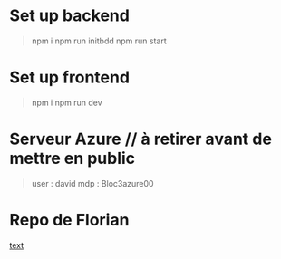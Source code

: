 # Set up backend
> npm i
> npm run initbdd
> npm run start

# Set up frontend
> npm i
> npm run dev

# Serveur Azure // à retirer avant de mettre en public
> user : david
> mdp : Bloc3azure00

# Repo de Florian
[text](https://github.com/Floriansp40/golfepade)
